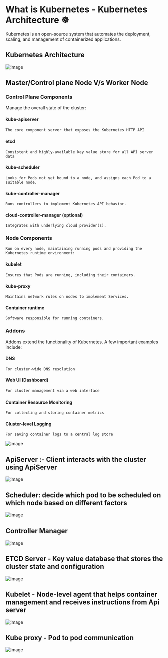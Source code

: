 
# What is Kubernetes - Kubernetes Architecture ☸️

Kubernetes is an open-source system that automates the deployment, scaling, and management of containerized applications.

## Kubernetes Architecture

![image](https://github.com/piyushsachdeva/CKA-2024/assets/40286378/f15fbf28-5d18-4469-8a28-edd13678cbbf)

## Master/Control plane Node V/s Worker Node
### Control Plane Components 
Manage the overall state of the cluster:

#### kube-apiserver
    The core component server that exposes the Kubernetes HTTP API
#### etcd
    Consistent and highly-available key value store for all API server data
#### kube-scheduler
    Looks for Pods not yet bound to a node, and assigns each Pod to a suitable node.
#### kube-controller-manager
    Runs controllers to implement Kubernetes API behavior.
#### cloud-controller-manager (optional)
    Integrates with underlying cloud provider(s).

### Node Components
    Run on every node, maintaining running pods and providing the Kubernetes runtime environment:

#### kubelet
    Ensures that Pods are running, including their containers.
#### kube-proxy 
    Maintains network rules on nodes to implement Services.
#### Container runtime
    Software responsible for running containers.

### Addons
Addons extend the functionality of Kubernetes. A few important examples include:

#### DNS
    For cluster-wide DNS resolution
#### Web UI (Dashboard)
    For cluster management via a web interface
#### Container Resource Monitoring
    For collecting and storing container metrics
#### Cluster-level Logging
    For saving container logs to a central log store

![image](https://github.com/piyushsachdeva/CKA-2024/assets/40286378/ef04ec3d-9f3a-4ac5-8a6a-31e877bfabf3)

## ApiServer :- Client interacts with the cluster using ApiServer

![image](https://github.com/piyushsachdeva/CKA-2024/assets/40286378/b8aeb299-9fc9-49da-9c87-0a6eb948ebd1)

## Scheduler: decide which pod to be scheduled on which node based on different factors

![image](https://github.com/piyushsachdeva/CKA-2024/assets/40286378/189208b6-a01e-4e3f-baf9-ae9a9d0f3daf)

## Controller Manager

![image](https://github.com/piyushsachdeva/CKA-2024/assets/40286378/9aece452-6d76-452f-9c89-0f7825151312)

## ETCD Server - Key value database that stores the cluster state and configuration

![image](https://github.com/piyushsachdeva/CKA-2024/assets/40286378/81e037e3-78f0-41a7-8589-f2b4ec3af511)

## Kubelet - Node-level agent that helps container management and receives instructions from Api server

![image](https://github.com/piyushsachdeva/CKA-2024/assets/40286378/bd178509-c49c-4206-bc11-147ac91d2713)

## Kube proxy - Pod to pod communication

![image](https://github.com/piyushsachdeva/CKA-2024/assets/40286378/e99ec3f5-5d73-4554-99d4-a7905d463f64)

